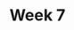 ---
    title: Week 7
    weekNumber: 7
    days:
      - date: 2023-2-21
        events:
          
          "**HW 4**{: .label .label-hw } Simulation, Sampling, and Hypothesis Testing":
      - date: 2023-2-22
        events:
          "**LEC 17**{: .label .label-lecture } Permutation Testing, Bootstrapping":
            "[CIT 12.2-13.2](https://inferentialthinking.com/chapters/12/2/Causality.html)"
        
          "**DIS 7**{: .label .label-disc } Hypothesis Testing and Permutation Testing":
                
      - date: 2023-2-24
        events:
          "**LEC 18**{: .label .label-lecture } Bootstrapping, Percentiles, and Confidence Intervals":
            "[CIT 13.1-13.3](https://inferentialthinking.com/chapters/13/1/Percentiles.html)"

      - date: 2023-2-25
        events:
          
          "**Lab 5**{: .label .label-lab } Resampling and the Bootstrap":
---